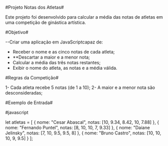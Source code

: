 #Projeto Notas dos Atletas#

Este projeto foi desenvolvido para calcular a média das notas de atletas em uma competição de ginástica artística.



#Objetivo#

--Criar uma aplicação em JavaScriptcapaz de:

- Receber o nome e as cinco notas de cada atleta;
- **Descartar a maior e a menor nota;
- Calcular a média das três notas restantes;
- Exibir o nome do atleta, as notas e a média válida.



#Regras da Competição#

1- Cada atleta recebe 5 notas (de 1 a 10);
2- A maior e a menor nota são desconsideradas;


#Exemplo de Entrada#

#javascript

let atletas = [
 {
   nome: "Cesar Abascal",
   notas: [10, 9.34, 8.42, 10, 7.88]
 },
 {
   nome: "Fernando Puntel",
   notas:  [8, 10, 10, 7, 9.33]
 },
 {
   nome: "Daiane Jelinsky",
   notas: [7, 10, 9.5, 9.5, 8]
 },
 {
   nome: "Bruno Castro",
   notas: [10, 10, 10, 9, 9.5]
 }
];

